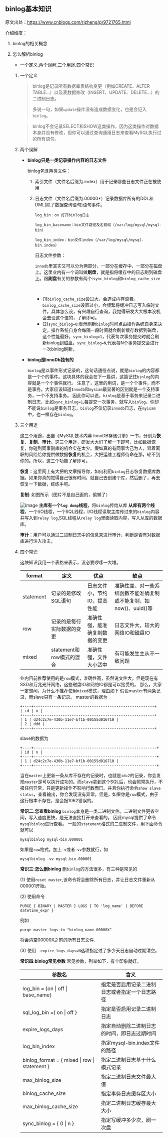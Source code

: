 ## binlog基本知识

原文出处：https://www.cnblogs.com/rjzheng/p/9721765.html

介绍维度：

1. binlog的相关概念

2. 怎么解析binlog

   - 一个定义,两个误解,三个用途,四个常识 

   1. 一个定义
      > binlog是记录所有数据库表结构变更（例如CREATE、ALTER TABLE…）以及表数据修改（INSERT、UPDATE、DELETE…）的二进制日志。
      >
      > 多说一句，如果`update`操作没有造成数据变化，也是会记入`binlog`。

      > binlog不会记录SELECT和SHOW这类操作，因为这类操作对数据本身并没有修改，但你可以通过查询通用日志来查看MySQL执行过的所有语句。  

   2. 两个误解

      - **binlog只是一类记录操作内容的日志文件** 

        binlog包含两类文件：

        1. 索引文件（文件名后缀为.index）用于记录哪些日志文件正在被使用

        2. 日志文件（文件名后缀为.00000*）记录数据库所有的DDL和DML(除了数据查询语句)语句事件。

           ```log_bin：on 打开binlog日志  log_bin_basename：bin文件路径及名前缀（/var/log/mysql/mysql-bin）  log_bin_index：bin文件index（/var/log/mysql/mysql-bin.index）
           log_bin：on 打开binlog日志
           
           log_bin_basename：bin文件路径及名前缀（/var/log/mysql/mysql-bin）
           
           log_bin_index：bin文件index（/var/log/mysql/mysql-bin.index）
           ```

           

           日志文件参数：

           ​	`innodb`里其实又可以分为两部分，一部分在缓存中，一部分在磁盘上。这里业内有一个词叫做**刷盘**，就是指将缓存中的日志刷到磁盘上。跟**刷盘**有关的参数有两个:`sync_binlog`和`binlog_cache_size`

           ​	 

           - (1)`binlog_cache_size`设过大，会造成内存浪费。`binlog_cache_size`设置过小，会频繁将缓冲日志写入临时文件。具体怎么设，有兴趣自行查询，我觉得研发大大根本没机会去设这个值的，了解即可。
           - (2)`sync_binlog=0`:表示刷新`binlog`时间点由操作系统自身来决定，操作系统自身会每隔一段时间就会刷新缓存数据到磁盘，这个性能最好。`sync_binlog=1`，代表每次事务提交时就会刷新binlog到磁盘。`sync_binlog=N`,代表每N个事务提交会进行一次binlog刷新。

      - **binlog是InnoDb独有的** 

        ​	`binlog`是以事件形式记录的，这句话通俗点说，就是`binlog`的内容都是一个个的事件。这块具体的我会在下一篇讲，这篇记住`binlog`的内容就是一个个事件就行。 注意了，这里的用词，是一个个事件，而不是事务。大家应该知道`Innodb`和`mysiam`最显著的区别就是一个支持事务，一个不支持事务。 因此你可以说，`binlog`是基于事务来记录二进制日志，比如`sync_binlog=1`,每提交一次事务，就写入`binlog`。你却不能说`binlog`是事务日志，`binlog`不仅记录`innodb`日志，在`myisam`中，也一样存在`binlog`。 

   3. 三个用途

      这三个用途，出自《MySQL技术内幕 InnoDB存储引擎》一书，分别为**恢复**、**复制**、**审计**。这三个用途，研发大大们了解一下即可，比如数据恢复，你碰到同事删库的机会实在太少。假如真的有同事舍己为人，冒着离职的风险给你提供做数据**恢复**的机会，大把运维工程师待命在那，轮不到你的。所以，这三个功能了解即可。

      **恢复**：这里网上有大把的文章指导你，如何利用`binlog`日志恢复数据库数据。如果你真的觉得自己很有时间，就自己去创建个库，然后删了，再去恢复一下数据，练练手吧。

      **复制**: 如图所示（图片不是自己画的，偷懒了）

      ![image](https://www.cnblogs.com/images/cnblogs_com/rjzheng/1281019/o_youhua1.jpg)
      **主库有一个`log dump`线程**，将`binlog`传给从库
      **从库有两个线程**，一个I/O线程，一个SQL线程，I/O线程读取主库传过来的`binlog`内容并写入到`relay log`,SQL线程从`relay log`里面读取内容，写入从库的数据库。

      **审计**：用户可以通过二进制日志中的信息来进行审计，判断是否有对数据库进行注入攻击。

   4. 四个常识

      这块知识我用一个表格来表示，没必要啰嗦一大堆。

      | format    | 定义                       | 优点                           | 缺点                                                         |
      | --------- | -------------------------- | ------------------------------ | ------------------------------------------------------------ |
      | statement | 记录的是修改SQL语句        | 日志文件小，节约IO，提高性能   | 准确性差，对一些系统函数不能准确复制或不能复制，如now()、uuid()等 |
      | row       | 记录的是每行实际数据的变更 | 准确性强，能准确复制数据的变更 | 日志文件大，较大的网络IO和磁盘IO                             |
      | mixed     | statement和row模式的混合   | 准确性强，文件大小适中         | 有可能发生主从不一致问题                                     |

      业内目前推荐使用的是`row`模式，准确性高，虽然说文件大，但是现在有SSD和万兆光纤网络，这些磁盘IO和网络IO都是可以接受的。
      那么，大家一定想问，为什么不推荐使用`mixed`模式，理由如下
      假设master有两条记录，而slave只有一条记录。
      master的数据为

      ```
      +----+------------------------------------------------------+
      | id | n |
      +----+------------------------------------------------------+
      | 1 | d24c2c7e-430b-11e7-bf1b-00155d016710 |
      | 2 | ddd |
      +----+------------------------------------------------------+
      ```

      slave的数据为

      ```
      +----+-------------------------------------------------------+
      | id | n |
      +----+-------------------------------------------------------+
      | 1 | d24c2c7e-430b-11e7-bf1b-00155d016710 |
      +----+-------------------------------------------------------+
      ```

      当在`master`上更新一条从库不存在的记录时，也就是`id=2`的记录，你会发现`master`是可以执行成功的。而`slave`拿到这个SQL后，也会照常执行，不报任何异常，只是更新操作不影响行数而已。并且你执行命令`show slave status`，查看输出，你会发现没有异常。但是，如果你是`row`模式，由于这行根本不存在，是会报1062错误的。

      **常识二:怎查看binlog**
      `binlog`本身是一类二进制文件。二进制文件更省空间，写入速度更快，是无法直接打开来查看的。
      因此mysql提供了命令`mysqlbinlog`进行查看。
      一般的`statement`格式的二进制文件，用下面命令就可以

      ```
      mysqlbinlog mysql-bin.000001 
      ```

      如果是`row`格式，加上`-v`或者`-vv`参数就行，如

      ```
      mysqlbinlog -vv mysql-bin.000001 
      ```

      **常识三:怎么删binlog**
      删`binlog`的方法很多，有三种是常见的

      (1) 使用`reset master`,该命令将会删除所有日志，并让日志文件重新从000001开始。

      (2) 使用命令

      ```
      PURGE { BINARY | MASTER } LOGS { TO 'log_name' | BEFORE datetime_expr }
      ```

      例如

      ```
      purge master logs to "binlog_name.00000X" 
      ```

      将会清空00000X之前的所有日志文件.

      (3) 使用`--expire_logs_days=N`选项指定过了多少天日志自动过期清空。

      **常识四:binlog常见参数**
      常见参数，列举如下，有个印象就好。

      | 参数名                                        | 含义                                           |
      | --------------------------------------------- | ---------------------------------------------- |
      | log_bin = {on \| off \| base_name}            | 指定是否启用记录二进制日志或者指定一个日志路径 |
      | sql_log_bin ={ on \| off }                    | 指定是否启用记录二进制日志                     |
      | expire_logs_days                              | 指定自动删除二进制日志的时间，即日志过期时间   |
      | log_bin_index                                 | 指定mysql-bin.index文件的路径                  |
      | binlog_format = { mixed \| row \| statement } | 指定二进制日志基于什么模式记录                 |
      | max_binlog_size                               | 指定二进制日志文件最大值                       |
      | binlog_cache_size                             | 指定事务日志缓存区大小                         |
      | max_binlog_cache_size                         | 指定二进制日志缓存最大大小                     |
      | sync_binlog = { 0 \| n }                      | 指定写缓冲多少次，刷一次盘                     |

       

   